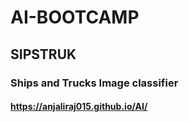 # AI-BOOTCAMP
## SIPSTRUK 
### Ships and Trucks Image classifier
#### https://anjaliraj015.github.io/AI/
